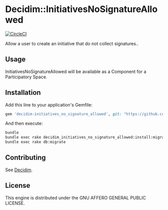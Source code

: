 # Decidim::InitiativesNoSignatureAllowed

[![CircleCI](https://circleci.com/gh/OpenSourcePolitics/decidim-module-initiatives_nosignature_allowed.svg?style=svg)](https://circleci.com/gh/OpenSourcePolitics/decidim-module-initiatives_nosignature_allowed)

Allow a user to create an initiative that do not collect signatures..

## Usage

InitiativesNoSignatureAllowed will be available as a Component for a Participatory
Space.

## Installation

Add this line to your application's Gemfile:

```ruby
gem 'decidim-initiatives_no_signature_allowed', git: "https://github.com/OpenSourcePolitics/decidim-module-initiatives_nosignature_allowed.git"
```

And then execute:

```bash
bundle
bundle exec rake decidim_initiatives_no_signature_allowed:install:migrations
bundle exec rake db:migrate
```

## Contributing

See [Decidim](https://github.com/decidim/decidim).

## License

This engine is distributed under the GNU AFFERO GENERAL PUBLIC LICENSE.
